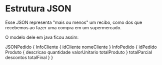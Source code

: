 # Estrutura JSON

Esse JSON representa "mais ou menos" um recibo, como dos que recebemos ao
fazer uma compra em um supermercado.

O modelo dele em java ficou assim:

JSONPedido {
    InfoCliente {
        idCliente
        nomeCliente
    }
    InfoPedido {
        idPedido
        Produto {
            descricao
            quantidade
            valorUnitario
            totalProduto
        }
        totalParcial
        descontos
        totalFinal
    }
}

